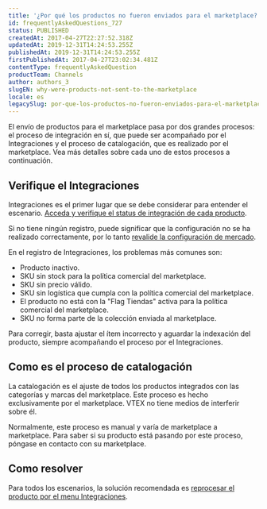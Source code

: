 ```yaml
---
title: '¿Por qué los productos no fueron enviados para el marketplace?'
id: frequentlyAskedQuestions_727
status: PUBLISHED
createdAt: 2017-04-27T22:27:52.318Z
updatedAt: 2019-12-31T14:24:53.255Z
publishedAt: 2019-12-31T14:24:53.255Z
firstPublishedAt: 2017-04-27T23:02:34.481Z
contentType: frequentlyAskedQuestion
productTeam: Channels
author: authors_3
slugEN: why-were-products-not-sent-to-the-marketplace
locale: es
legacySlug: por-que-los-productos-no-fueron-enviados-para-el-marketplace
---
```


El envío de productos para el marketplace pasa por dos grandes procesos: el proceso de integración en sí, que puede ser acompañado por el Integraciones y el proceso de catalogación, que es realizado por el marketplace. Vea más detalles sobre cada uno de estos procesos a continuación.

## Verifique el Integraciones

Integraciones es el primer lugar que se debe considerar para entender el escenario. [Acceda y verifique el status de integración de cada producto](/es/tutorial/como-verificar-la-integracion-en-bridge).

Si no tiene ningún registro, puede significar que la configuración no se ha realizado correctamente, por lo tanto [revalide la configuración de mercado](/es/tutorial/integrando-con-marketplace).

En el registro de Integraciones, los problemas más comunes son:
- Producto inactivo.
- SKU sin stock para la política comercial del marketplace.
- SKU sin precio válido.
- SKU sin logística que cumpla con la política comercial del marketplace.
- El producto no está con la "Flag Tiendas" activa para la política comercial del marketplace.
- SKU no forma parte de la colección enviada al marketplace.

Para corregir, basta ajustar el ítem incorrecto y aguardar la indexación del producto, siempre acompañando el proceso por el Integraciones.

## Como es el proceso de catalogación

La catalogación es el ajuste de todos los productos integrados con las categorías y marcas del marketplace. Este proceso es hecho exclusivamente por el marketplace. VTEX no tiene medios de interferir sobre él.

Normalmente, este proceso es manual y varía de marketplace a marketplace. Para saber si su producto está pasando por este proceso, póngase en contacto con su marketplace.

## Como resolver

Para todos los escenarios, la solución recomendada es [reprocesar el producto por el menu Integraciones](/es/tutorial/como-verificar-la-integracion-en-bridge).
